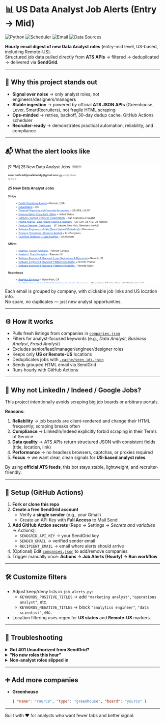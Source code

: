 # 📊 US Data Analyst Job Alerts (Entry → Mid)

<p>
  <img alt="Python" src="https://img.shields.io/badge/Python-3.11+-blue">
  <img alt="Scheduler" src="https://img.shields.io/badge/GitHub%20Actions-hourly-000000?logo=github">
  <img alt="Email" src="https://img.shields.io/badge/SendGrid-HTML%20digest-1a82e2?logo=sendgrid&logoColor=white">
  <img alt="Data Sources" src="https://img.shields.io/badge/ATS-Greenhouse%20%7C%20Lever%20%7C%20SmartRecruiters-4c1">
</p>

**Hourly email digest of new Data Analyst roles** (entry–mid level, US-based, including Remote-US).  
Structured job data pulled directly from **ATS APIs** → filtered → deduplicated → delivered via **SendGrid**.

---

## 🚀 Why this project stands out

- **Signal over noise** → only analyst roles, not engineers/designers/managers  
- **Stable ingestion** → powered by official **ATS JSON APIs** (Greenhouse, Lever, SmartRecruiters), not fragile HTML scraping  
- **Ops-minded** → retries, backoff, 30-day dedup cache, GitHub Actions scheduler  
- **Recruiter-ready** → demonstrates practical automation, reliability, and compliance  

---

## 📬 What the alert looks like

<p align="center">
  <img src="./assets/email-sample.png" alt="Sample Data Analyst job alert email screenshot" width="860">
</p>

Each email is grouped by company, with clickable job links and US location info.  
No spam, no duplicates — just new analyst opportunities.

---

## ⚙️ How it works

- Pulls fresh listings from companies in [`companies.json`](./companies.json)  
- Filters for analyst-focused keywords (e.g., *Data Analyst*, *Business Analyst*, *Fraud Analyst*)  
- Excludes senior/lead/manager/engineer/designer roles  
- Keeps only **US or Remote-US** locations  
- Deduplicates jobs with [`.cache/seen_ids.json`](.cache/seen_ids.json)  
- Sends grouped HTML email via SendGrid  
- Runs hourly with GitHub Actions

---

## 📑 Why not LinkedIn / Indeed / Google Jobs?

This project intentionally avoids scraping big job boards or arbitrary portals.

**Reasons:**
1. **Reliability** → job boards are client-rendered and change their HTML frequently; scraping breaks often  
2. **Compliance** → LinkedIn/Indeed explicitly forbid scraping in their Terms of Service  
3. **Data quality** → ATS APIs return structured JSON with consistent fields (title, location, link)  
4. **Performance** → no headless browsers, captchas, or proxies required  
5. **Focus** → we want clear, clean signals for **US-based analyst roles**  

By using **official ATS feeds**, this bot stays stable, lightweight, and recruiter-friendly.

---

## 🔧 Setup (GitHub Actions)

1. **Fork or clone this repo**  
2. **Create a free SendGrid account**  
   - Verify a **single sender** (e.g., your Gmail)  
   - Create an API Key with **Full Access** to Mail Send  
3. **Add GitHub Action secrets** (Repo → Settings → *Secrets and variables* → *Actions*):  
   - `SENDGRID_API_KEY` → your SendGrid key  
   - `SENDER_EMAIL` → verified sender email  
   - `RECIPIENT_EMAIL` → email where alerts should arrive  
4. (Optional) Edit [`companies.json`](./companies.json) to add/remove companies  
5. Trigger manually once: **Actions → Job Alerts (Hourly) → Run workflow**

---

## 🛠 Customize filters

- Adjust keep/deny lists in `job_alerts.py`:
  - `KEYWORDS_POSITIVE_TITLES` → add `"marketing analyst"`, `"operations analyst"`, etc.  
  - `KEYWORDS_NEGATIVE_TITLES` → block `"analytics engineer"`, `"data scientist"`, etc.  
- Location filtering uses regex for **US states** and **Remote-US** markers.  

---

## 🐞 Troubleshooting

<details>
<summary><strong>Got 401 Unauthorized from SendGrid?</strong></summary>  
- Ensure API key is correct and active  
- Confirm `SENDER_EMAIL` is verified in SendGrid  
- Try regenerating the key  
</details>

<details>
<summary><strong>“No new roles this hour”</strong></summary>  
- Normal if nothing new matches filters  
- Add more companies in [`companies.json`](./companies.json)  
- Widen keywords in `job_alerts.py` if desired  
</details>

<details>
<summary><strong>Non-analyst roles slipped in</strong></summary>  
- Add specific phrases to `KEYWORDS_NEGATIVE_TITLES`  
- Example: `"analytics engineer"`, `"data scientist"`  
</details>

---


## ➕ Add more companies

- **Greenhouse**  
  ```json
  { "name": "YourCo", "type": "greenhouse", "board": "yourco" }
---
Built with ❤️ for analysts who want fewer tabs and better signal.

